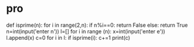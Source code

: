 # pro
def isprime(n):
    for i in range(2,n):
        if n%i==0:
            return False
        else:
            return True
n=int(input('enter n'))
l=[]
for i in range (n):
    x=int(input('enter e'))
    l.append(x)
c=0
for i in l:
    if isprime(i):
        c+=1
print(c)

